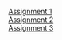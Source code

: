 <a href="1/list.html">Assignment 1</a><br>
<a href="2/form.html">Assignment 2</a><br>
<a href="3/table.html">Assignment 3</a>